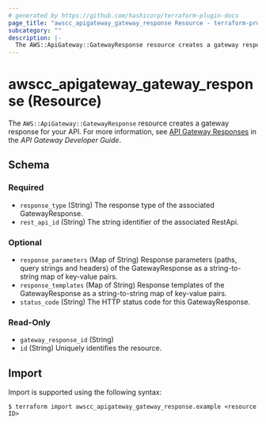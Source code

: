 ```yaml
---
# generated by https://github.com/hashicorp/terraform-plugin-docs
page_title: "awscc_apigateway_gateway_response Resource - terraform-provider-awscc"
subcategory: ""
description: |-
  The AWS::ApiGateway::GatewayResponse resource creates a gateway response for your API. For more information, see API Gateway Responses https://docs.aws.amazon.com/apigateway/latest/developerguide/customize-gateway-responses.html#api-gateway-gatewayResponse-definition in the API Gateway Developer Guide.
---
```


# awscc_apigateway_gateway_response (Resource)

The ``AWS::ApiGateway::GatewayResponse`` resource creates a gateway response for your API. For more information, see [API Gateway Responses](https://docs.aws.amazon.com/apigateway/latest/developerguide/customize-gateway-responses.html#api-gateway-gatewayResponse-definition) in the *API Gateway Developer Guide*.



<!-- schema generated by tfplugindocs -->
## Schema

### Required

- `response_type` (String) The response type of the associated GatewayResponse.
- `rest_api_id` (String) The string identifier of the associated RestApi.

### Optional

- `response_parameters` (Map of String) Response parameters (paths, query strings and headers) of the GatewayResponse as a string-to-string map of key-value pairs.
- `response_templates` (Map of String) Response templates of the GatewayResponse as a string-to-string map of key-value pairs.
- `status_code` (String) The HTTP status code for this GatewayResponse.

### Read-Only

- `gateway_response_id` (String)
- `id` (String) Uniquely identifies the resource.

## Import

Import is supported using the following syntax:

```shell
$ terraform import awscc_apigateway_gateway_response.example <resource ID>
```
